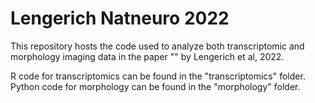# Lengerich Natneuro 2022

This repository hosts the code used to analyze both transcriptomic and morphology imaging data
in the paper "" by Lengerich et al, 2022. 

R code for transcriptomics can be found in the "transcriptomics" folder.
Python code for morphology can be found in the "morphology" folder.
